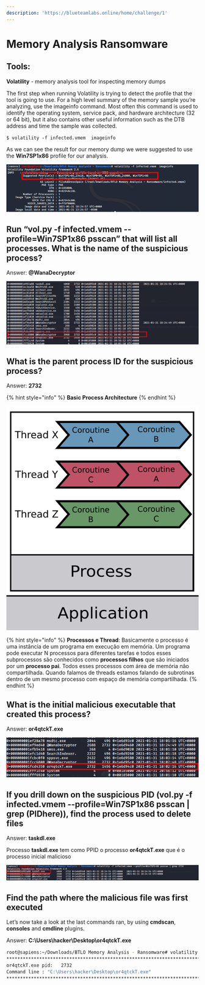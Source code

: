 ```yaml
---
description: 'https://blueteamlabs.online/home/challenge/1'
---
```


# Memory Analysis Ransomware

## Tools:

**Volatility** - memory analysis tool for inspecting memory dumps

The first step when running Volatility is trying to detect the profile that the tool is going to use. For a high level summary of the memory sample you’re analyzing, use the imageinfo command. Most often this command is used to identify the operating system, service pack, and hardware architecture \(32 or 64 bit\), but it also contains other useful information such as the DTB address and time the sample was collected.

```
$ volatility -f infected.vmem  imageinfo

```

As we can see the result for our memory dump we were suggested to use the **Win7SP1x86** profile for our analysis.

![Volatility profile suggestion](../../.gitbook/assets/image%20%281%29.png)

## Run “vol.py -f infected.vmem --profile=Win7SP1x86 psscan” that will list all processes. What is the name of the suspicious process? 

Answer: **@WanaDecryptor**

![psscan plugin output](../../.gitbook/assets/image%20%287%29.png)

## What is the parent process ID for the suspicious process?

Answer: **2732**

{% hint style="info" %}
**Basic Process Architecture**
{% endhint %}

![](../../.gitbook/assets/image%20%288%29.png)

{% hint style="info" %}
 **Processos e Thread**: Basicamente o processo é uma instância de um programa em execução em memória. Um programa pode executar N processos para diferentes tarefas e todos esses subprocessos são conhecidos como **processos filhos** que são iniciados por um **processo pai**. Todos esses processos com área de memória não compartilhada. Quando falamos de threads estamos falando de subrotinas dentro de um mesmo processo com espaço de memória compartilhada.
{% endhint %}

## What is the initial malicious executable that created this process?

Answer: **or4qtckT.exe**

![](../../.gitbook/assets/image%20%2811%29.png)

## If you drill down on the suspicious PID \(vol.py -f infected.vmem --profile=Win7SP1x86 psscan \| grep \(PIDhere\)\), find the process used to delete files

Answer: **taskdl.exe**

Processo **taskdl.exe** tem como PPID o processo **or4qtckT.exe** que é o processo inicial malicioso

![pscan grep](../../.gitbook/assets/image%20%283%29.png)

## Find the path where the malicious file was first executed

Let’s now take a look at the last commands ran, by using **cmdscan**, **consoles** and **cmdline** plugins.

Answer: **C:\Users\hacker\Desktop\or4qtckT.exe**



```bash
root@sapiens:~/Downloads/BTLO Memory Analysis - Ransomware# volatility -f infected.vmem --profile=Win7SP1x86 cmdline
************************************************************************
or4qtckT.exe pid:   2732
Command line : "C:\Users\hacker\Desktop\or4qtckT.exe" 
************************************************************************

```



